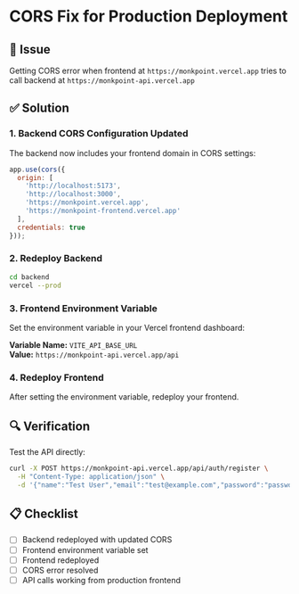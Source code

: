 # CORS Fix for Production Deployment

## 🚨 Issue
Getting CORS error when frontend at `https://monkpoint.vercel.app` tries to call backend at `https://monkpoint-api.vercel.app`

## ✅ Solution

### 1. Backend CORS Configuration Updated
The backend now includes your frontend domain in CORS settings:

```javascript
app.use(cors({
  origin: [
    'http://localhost:5173', 
    'http://localhost:3000',
    'https://monkpoint.vercel.app',
    'https://monkpoint-frontend.vercel.app'
  ],
  credentials: true
}));
```

### 2. Redeploy Backend
```bash
cd backend
vercel --prod
```

### 3. Frontend Environment Variable
Set the environment variable in your Vercel frontend dashboard:

**Variable Name:** `VITE_API_BASE_URL`  
**Value:** `https://monkpoint-api.vercel.app/api`

### 4. Redeploy Frontend
After setting the environment variable, redeploy your frontend.

## 🔍 Verification

Test the API directly:
```bash
curl -X POST https://monkpoint-api.vercel.app/api/auth/register \
  -H "Content-Type: application/json" \
  -d '{"name":"Test User","email":"test@example.com","password":"password123"}'
```

## 📋 Checklist
- [ ] Backend redeployed with updated CORS
- [ ] Frontend environment variable set
- [ ] Frontend redeployed
- [ ] CORS error resolved
- [ ] API calls working from production frontend
